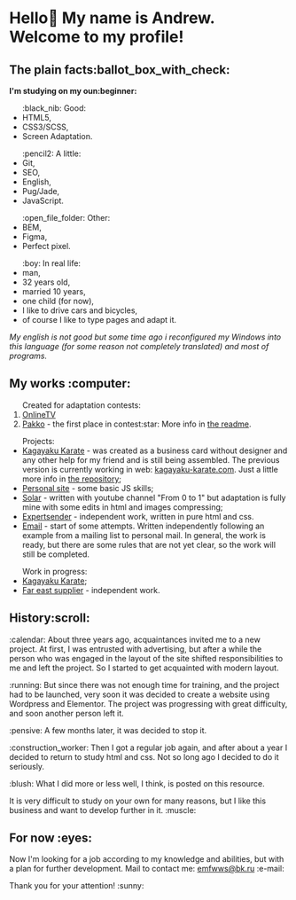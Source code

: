 <h1>Hello👋 My name is Andrew. Welcome to my profile!</h1>
<h2>The plain facts:ballot_box_with_check:</h2>
<p><b>I'm studying on my oun:beginner:</b></p>
<ul>
    :black_nib: Good:
    <li>HTML5,</li>
    <li>CSS3/SCSS,</li>
    <li>Screen Adaptation.</li>
</ul>
<ul>
    :pencil2: A little:
    <li>Git,</li>
    <li>SEO,</li>
    <li>English,</li>
    <li>Pug/Jade,</li>
    <li>JavaScript.</li>
</ul>
<ul>
    :open_file_folder: Other:
    <li>BEM,</li>
    <li>Figma,</li>
    <li>Perfect pixel.</li>
</ul>
<ul>
    :boy: In real life:
    <li>man,</li>
    <li>32 years old,</li>
    <li>married 10 years,</li>
    <li>one child (for now),</li>
    <li>I like to drive cars and bicycles,</li>
    <li>of course I like to type pages and adapt it.</li>
</ul>
<p><i>My english is not good but some time ago i reconfigured my Windows into this language (for some reason not completely translated) and most of programs.</i></p>

<h2>My works :computer:</h2>
<ol>
    Created for adaptation contests:
    <li><a href="https://htmlpreview.github.io/?https://github.com/Anodoree/OnlineTV/blob/main/src/index.html">OnlineTV</a></li>
    <li><a href="https://anodoree.github.io/Pakko/">Pakko</a> - the first place in contest:star: More info in <a href="https://github.com/Anodoree/Pakko">the readme</a>.</li>
</ol>
<ul>
    Projects:
    <li><a href="https://anodoree.github.io/Kagayaku-Karate/">Kagayaku Karate</a> - was created as a business card without designer and any other help for my friend and is still being assembled. The previous version is currently working in web: <a href="https://kagayaku-karate.com/" target="_blank" rel="noopener">kagayaku-karate.com</a>. Just a little more info in <a href="https://github.com/Anodoree/Kagayaku-Karate">the repository</a>;</li>
    <li><a href="https://anodoree.github.io/Personal-site/">Personal site</a> - some basic JS skills;</li>
    <li><a href="https://anodoree.github.io/Solar/">Solar</a> - written with youtube channel "From 0 to 1" but adaptation is fully mine with some edits in html and images compressing;</li>
    <li><a href="https://anodoree.github.io/expertsender/">Expertsender</a> - independent work, written in pure html and css.</li>
    <li><a href="https://anodoree.github.io/Emails/">Email</a> - start of some attempts. Written independently following an example from a mailing list to personal mail. In general, the work is ready, but there are some rules that are not yet clear, so the work will still be completed.</li>
</ul>
<ul>
    Work in progress:
    <li><a href="https://anodoree.github.io/Kagayaku-Karate/">Kagayaku Karate</a>;</li>
    <li><a href="https://anodoree.github.io/far-east-supplier/">Far east supplier</a> - independent work.</li>
</ul>

<h2>History:scroll:</h2>
<p>:calendar: About three years ago, acquaintances invited me to a new project. At first, I was entrusted with advertising, but after a while the person who was engaged in the layout of the site shifted responsibilities to me and left the project. So I started to get acquainted with modern layout.</p>
<p>:running: But since there was not enough time for training, and the project had to be launched, very soon it was decided to create a website using Wordpress and Elementor. The project was progressing with great difficulty, and soon another person left it.</p>
<p>:pensive: A few months later, it was decided to stop it.</p>
<p>:construction_worker: Then I got a regular job again, and after about a year I decided to return to study html and css. Not so long ago I decided to do it seriously.</p>
<p>:blush: What I did more or less well, I think, is posted on this resource.</p>
<p>It is very difficult to study on your own for many reasons, but I like this business and want to develop further in it. :muscle:</p>

<h2>For now :eyes:</h2>
<p>Now I'm looking for a job according to my knowledge and abilities, but with a plan for further development. Mail to contact me: <a href="mailto:emfwws@bk.ru">emfwws@bk.ru</a> :e-mail:</p>

<p>Thank you for your attention! :sunny:</p>

<!--
**Anodoree/Anodoree** is a ✨ _special_ ✨ repository because its `README.md` (this file) appears on your GitHub profile.

Here are some ideas to get you started:

- 🔭 I’m currently working on ...
- 🌱 I’m currently learning ...
- 👯 I’m looking to collaborate on ...
- 🤔 I’m looking for help with ...
- 💬 Ask me about ...
- 📫 How to reach me: ...
- 😄 Pronouns: ...
- ⚡ Fun fact: ...
-->
